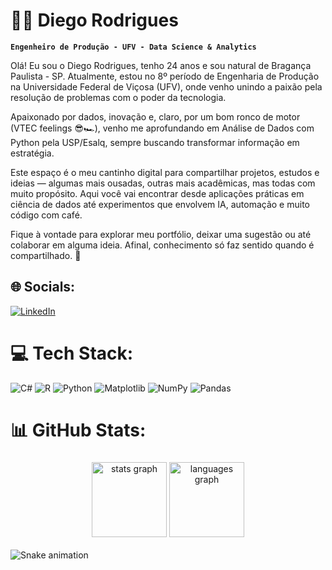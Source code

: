 # 👨‍💻 Diego Rodrigues

**`Engenheiro de Produção - UFV - Data Science & Analytics`**

Olá! Eu sou o Diego Rodrigues, tenho 24 anos e sou natural de Bragança Paulista - SP. Atualmente, estou no 8º período de Engenharia de Produção na Universidade Federal de Viçosa (UFV), onde venho unindo a paixão pela resolução de problemas com o poder da tecnologia.

Apaixonado por dados, inovação e, claro, por um bom ronco de motor (VTEC feelings 😎🏎️), venho me aprofundando em Análise de Dados com Python pela USP/Esalq, sempre buscando transformar informação em estratégia.

Este espaço é o meu cantinho digital para compartilhar projetos, estudos e ideias — algumas mais ousadas, outras mais acadêmicas, mas todas com muito propósito. Aqui você vai encontrar desde aplicações práticas em ciência de dados até experimentos que envolvem IA, automação e muito código com café.

Fique à vontade para explorar meu portfólio, deixar uma sugestão ou até colaborar em alguma ideia. Afinal, conhecimento só faz sentido quando é compartilhado. 🚀

## 🌐 Socials:
[![LinkedIn](https://img.shields.io/badge/LinkedIn-%230077B5.svg?logo=linkedin&logoColor=white)](https://www.linkedin.com/in/diegodeoliveirarodrigues/) 

# 💻 Tech Stack:
![C#](https://img.shields.io/badge/c%23-%23239120.svg?style=for-the-badge&logo=csharp&logoColor=white) ![R](https://img.shields.io/badge/r-%23276DC3.svg?style=for-the-badge&logo=r&logoColor=white) ![Python](https://img.shields.io/badge/python-3670A0?style=for-the-badge&logo=python&logoColor=ffdd54) ![Matplotlib](https://img.shields.io/badge/Matplotlib-%23ffffff.svg?style=for-the-badge&logo=Matplotlib&logoColor=black) ![NumPy](https://img.shields.io/badge/numpy-%23013243.svg?style=for-the-badge&logo=numpy&logoColor=white) ![Pandas](https://img.shields.io/badge/pandas-%23150458.svg?style=for-the-badge&logo=pandas&logoColor=white)
# 📊 GitHub Stats:

###

<div align="center">
  <img src="https://github-readme-stats.vercel.app/api?username=diego-o-rodrigues&hide_title=false&hide_rank=false&show_icons=true&include_all_commits=true&count_private=true&disable_animations=false&theme=dark&locale=pt-br&hide_border=false&order=1" height="120" alt="stats graph"  />
  <img src="https://github-readme-stats.vercel.app/api/top-langs?username=diego-o-rodrigues&locale=pt-br&hide_title=false&layout=compact&card_width=320&langs_count=5&theme=dark&hide_border=false&order=2" height="120" alt="languages graph"  />
</div>

<!--
<br clear="both">
-->
<!--
<picture>
  <source media="(prefers-color-scheme: dark)" srcset="https://raw.githubusercontent.com/diego-o-rodrigues/diego-o-rodrigues/output/pacman-contribution-graph-dark.svg">
  <source media="(prefers-color-scheme: light)" srcset="https://raw.githubusercontent.com/diego-o-rodrigues/diego-o-rodrigues/output/pacman-contribution-graph.svg">
  <img alt="pacman contribution graph" src="https://raw.githubusercontent.com/diego-o-rodrigues/diego-o-rodrigues/output/pacman-contribution-graph.svg">
</picture>
-->

<br clear="both">

<img src="https://raw.githubusercontent.com/diego-o-rodrigues/diego-o-rodrigues/output/snake.svg" alt="Snake animation" />

###

